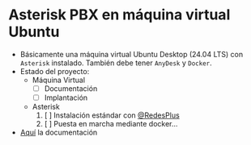 # Asterisk PBX en máquina virtual Ubuntu


- Básicamente una máquina virtual Ubuntu Desktop (24.04 LTS) con `Asterisk` instalado. También debe tener `AnyDesk` y `Docker`.
- Estado del proyecto:
  - Máquina Virtual
    - [ ] Documentación
    - [ ] Implantación
  - Asterisk
    1. [ ] Instalación estándar con [@RedesPlus](https://www.youtube.com/playlist?list=PLXXiznRYETLfnWuAQHrMayGDPnBhSBICb)
    2. [ ] Puesta en marcha mediante docker...
- [Aquí](/docs/) la documentación

